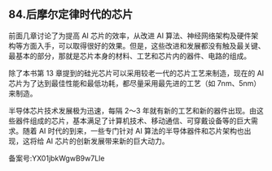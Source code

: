 ## 84.后摩尔定律时代的芯片
前面几章讨论了为提高 AI 芯片的效率，从改进 AI 算法、神经网络架构及硬件架构等方面入手，可以取得很好的效果。但是，这些改进和发展都没有触及最关键、最基本的部分，那就是芯片本身的材料、工艺和芯片内的器件、电路的组成。 


除了本书第 13 章提到的硅光芯片可以采用较老一代的芯片工艺来制造，现在的 AI 芯片为了达到最佳性能和最低功耗，都尽量采用最先进的工艺（如 7nm、5nm）来制造。 


半导体芯片技术发展极为迅速，每隔 2～3 年就有新的工艺和新的器件出现。由这些器件组成的芯片，基本满足了计算机技术、移动通信、可穿戴设备等的巨大需求。随着 AI 时代的到来，一些专门针对 AI 算法的半导体器件和芯片架构也出现，这将给 AI 芯片的创新发展带来新的巨大动力。 


备案号:YX01jbkWgwB9w7Lle

